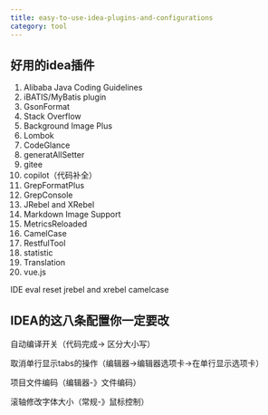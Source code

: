 ```yaml
---
title: easy-to-use-idea-plugins-and-configurations
category: tool
---
```




## 好用的idea插件

1. Alibaba Java Coding Guidelines
2. iBATIS/MyBatis plugin
3. GsonFormat
4. Stack Overflow
5. Background Image Plus
6. Lombok
7. CodeGlance
8. generatAllSetter
9. gitee
10. copilot（代码补全）
11. GrepFormatPlus
12. GrepConsole
13. JRebel and XRebel
14. Markdown Image Support
15. MetricsReloaded
16. CamelCase
17. RestfulTool
18. statistic
19. Translation
20. vue.js

IDE eval reset
jrebel and xrebel
camelcase

## IDEA的这八条配置你一定要改

自动编译开关（代码完成-> 区分大小写）

取消单行显示tabs的操作（编辑器->编辑器选项卡->在单行显示选项卡）

项目文件编码（编辑器-》文件编码）

滚轴修改字体大小（常规-》鼠标控制）
